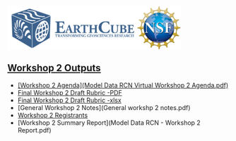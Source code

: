 <a href="http://earthcube.org/" target="_blank"><img src="../../images/logo_earthcube_full_horizontal.png" height="100" align="left">
<a href="https://nsf.gov/" target="_blank"><img src="../../images/NSF_4-Color_bitmap_Logo.png" width="100" height="100" align="center">
 
 



## Workshop 2 Outputs
* [Workshop 2 Agenda](Model Data RCN Virtual Workshop 2 Agenda.pdf)
* [Final Workshop 2 Draft Rubric -PDF](../../rubrics-worksheets/Descriptor-classifications-worksheet-v2.0.pdf) 
* [Final Workshop 2 Draft Rubric -xlsx](../../rubrics-worksheets/Descriptor-classifications-worksheet-v2.0.xlsx)
* [General Workshop 2 Notes](General workshp 2 notes.pdf)
* [Workshop 2 Registrants](Workshop2Registrants.pdf)
* [Workshop 2 Summary Report](Model Data RCN - Workshop 2 Report.pdf)
    
